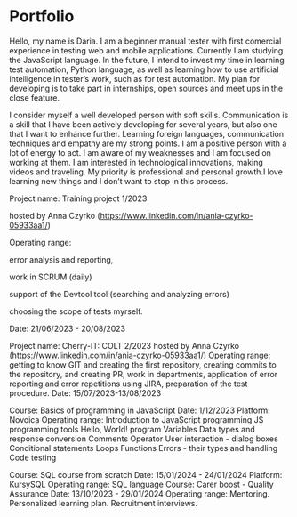 # Portfolio
Hello, my name is Daria. I am a beginner manual tester with first comercial experience in testing web and mobile applications. Currently I am studying the JavaScript language.  In the future, I intend to invest my time in learning test automation, Python language, as well as learning how to use artificial intelligence in tester’s work, such as for test automation. My plan for developing is to take part in internships, open sources and meet ups in the close feature.

I consider myself a well developed person with soft skills. Communication is a skill that I have been actively developing for several years, but also one that I want to enhance further. Learning foreign languages, communication techniques and empathy are my strong points. I am a positive person with a lot of energy to act. I am aware of my weaknesses and I am focused on working at them. 
I am interested in technological innovations, making videos and traveling. My priority is professional and personal growth.I love learning new things and I don’t want to stop in this process.





Project name: Training project 1/2023

hosted by Anna Czyrko (https://www.linkedin.com/in/ania-czyrko-05933aa1/)

Operating range:

error analysis and reporting,

work in SCRUM (daily)

support of the Devtool tool (searching and analyzing errors)

choosing the scope of tests myrself.

Date: 21/06/2023 - 20/08/2023

Project name: Cherry-IT: COLT 2/2023
hosted by Anna Czyrko (https://www.linkedin.com/in/ania-czyrko-05933aa1/)
Operating range:
getting to know GIT and creating the first repository,
creating commits to the repository, and creating PR,
work in departments,
application of error reporting and error repetitions using JIRA,
preparation of the test procedure.
Date: 15/07/2023-13/08/2023

Course: Basics of programming in JavaScript
Date: 1/12/2023 
Platform: Novoica 
Operating range:
Introduction to JavaScript programming
JS programming tools
Hello, World! program
Variables
Data types and response conversion
Comments
Operator
User interaction - dialog boxes
Conditional statements
Loops
Functions
Errors - their types and handling
Code testing

Course: SQL course from scratch
Date: 15/01/2024 - 24/01/2024
Platform: KursySQL 
Operating range:
SQL language
Course: Carer boost - Quality Assurance 
Date: 13/10/2023 - 29/01/2024
Operating range:
Mentoring.
Personalized learning plan.
Recruitment interviews.


